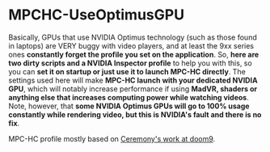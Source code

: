 # MPCHC-UseOptimusGPU
Basically, GPUs that use NVIDIA Optimus technology (such as those found in laptops) are VERY buggy with video players, and at least the 9xx series ones **constantly forget the profile you set on the application**. So, **here are two dirty scripts and a NVIDIA Inspector profile** to help you with this, so you can **set it on startup or just use it to launch MPC-HC directly**.
The settings used here will make **MPC-HC launch with your dedicated NVIDIA GPU**, which will notably increase performance if using **MadVR, shaders or anything else that increases computing power while watching videos**. 
Note, however, that **some NVIDIA Optimus GPUs will go to 100% usage constantly while rendering video, but this is NVIDIA's fault and there is no fix**.

MPC-HC profile mostly based on [Ceremony's work at doom9](https://forum.doom9.org/showthread.php?t=170937).

